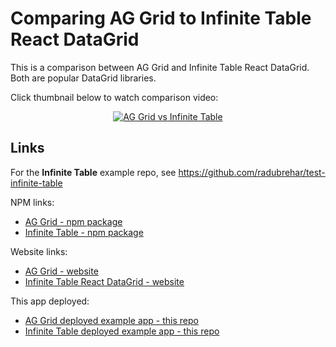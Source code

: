 # Comparing AG Grid to Infinite Table React DataGrid

This is a comparison between AG Grid and Infinite Table React DataGrid. Both are popular DataGrid libraries.

Click thumbnail below to watch comparison video:

<div align="center">

[![AG Grid vs Infinite Table](https://img.youtube.com/vi/3FZG6Eia27Y/0.jpg)](https://www.youtube.com/watch?v=3FZG6Eia27Y)

</div>

## Links

For the **Infinite Table** example repo, see https://github.com/radubrehar/test-infinite-table

NPM links:

- [AG Grid - npm package](https://www.npmjs.com/package/ag-grid-enterprise)
- [Infinite Table - npm package](https://www.npmjs.com/package/@infinite-table/infinite-react)

Website links:
- [AG Grid - website](https://www.ag-grid.com/)
- [Infinite Table React DataGrid - website](https://infinite-table.com/)

This app deployed:
- [AG Grid deployed example app - this repo](https://perf-aggrid-react.netlify.app/)
- [Infinite Table deployed example app - this repo](https://perf-infinite-table.netlify.app/)
